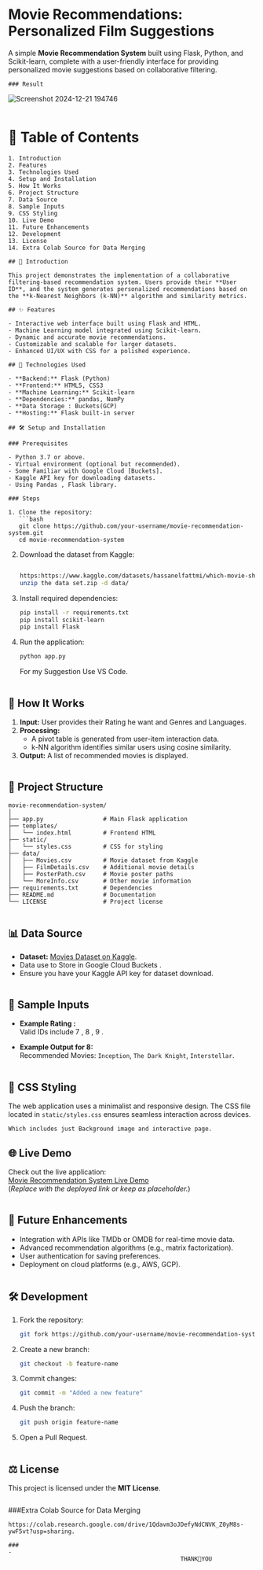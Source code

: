 # Movie Recommendations: Personalized Film Suggestions

A simple **Movie Recommendation System** built using Flask, Python, and Scikit-learn, complete with a user-friendly interface for providing personalized movie suggestions based on collaborative filtering.
```
### Result
```
![Screenshot 2024-12-21 194746](https://github.com/user-attachments/assets/a90d2d07-0bce-441e-b626-50bfafeffb6e)
```

```
# 📖 Table of Contents

```
1. Introduction  
2. Features  
3. Technologies Used  
4. Setup and Installation  
5. How It Works  
6. Project Structure  
7. Data Source  
8. Sample Inputs  
9. CSS Styling  
10. Live Demo  
11. Future Enhancements  
12. Development  
13. License
14. Extra Colab Source for Data Merging
```
```
## 🎯 Introduction

This project demonstrates the implementation of a collaborative filtering-based recommendation system. Users provide their **User ID**, and the system generates personalized recommendations based on the **k-Nearest Neighbors (k-NN)** algorithm and similarity metrics.
```

```
## ✨ Features

- Interactive web interface built using Flask and HTML.  
- Machine Learning model integrated using Scikit-learn.  
- Dynamic and accurate movie recommendations.  
- Customizable and scalable for larger datasets.  
- Enhanced UI/UX with CSS for a polished experience.
```

```
## 🔧 Technologies Used

- **Backend:** Flask (Python)  
- **Frontend:** HTML5, CSS3  
- **Machine Learning:** Scikit-learn  
- **Dependencies:** pandas, NumPy
- **Data Storage : Buckets(GCP)
- **Hosting:** Flask built-in server
```

```
## 🛠️ Setup and Installation

### Prerequisites  

- Python 3.7 or above.  
- Virtual environment (optional but recommended).
- Some Familiar with Google Cloud [Buckets].
- Kaggle API key for downloading datasets.
- Using Pandas , Flask library.

### Steps  

1. Clone the repository:  
   ```bash  
   git clone https://github.com/your-username/movie-recommendation-system.git  
   cd movie-recommendation-system  
   ```  

2. Download the dataset from Kaggle:  
   ```bash   

   https:https://www.kaggle.com/datasets/hassanelfattmi/which-movie-should-i-watch-today
   unzip the data set.zip -d data/
   ```  

3. Install required dependencies:  
   ```bash  
   pip install -r requirements.txt
   pip install scikit-learn
   pip install Flask
   ```  

4. Run the application:  
   ```bash  
   python app.py  
   ```
   For my Suggestion Use VS Code.
```

```
## 🚀 How It Works  

1. **Input:** User provides their Rating he want and Genres and Languages.  
2. **Processing:**  
   - A pivot table is generated from user-item interaction data.  
   - k-NN algorithm identifies similar users using cosine similarity.  
3. **Output:** A list of recommended movies is displayed.
```

```
## 📂 Project Structure  

```
movie-recommendation-system/  
│  
├── app.py                 # Main Flask application  
├── templates/  
│   └── index.html         # Frontend HTML  
├── static/  
│   └── styles.css         # CSS for styling  
├── data/  
│   ├── Movies.csv         # Movie dataset from Kaggle  
│   ├── FilmDetails.csv    # Additional movie details  
│   ├── PosterPath.csv     # Movie poster paths  
│   └── MoreInfo.csv       # Other movie information  
├── requirements.txt       # Dependencies  
├── README.md              # Documentation  
└── LICENSE                # Project license
```
```

```
## 📊 Data Source  

- **Dataset:** [Movies Dataset on Kaggle](https://www.kaggle.com/datasets/hassanelfattmi/which-movie-should-i-watch-today).
- Data use to Store in Google Cloud Buckets . 
- Ensure you have your Kaggle API key for dataset download.
```

```
## 📝 Sample Inputs  

- **Example Rating :**  
  Valid IDs include 7 , 8 , 9 .  

- **Example Output for  8:**  
  Recommended Movies: `Inception`, `The Dark Knight`, `Interstellar`.
```

```
## 🎨 CSS Styling  

The web application uses a minimalist and responsive design. The CSS file located in `static/styles.css` ensures seamless interaction across devices.
```
Which includes just Background image and interactive page.
```
## 🌐 Live Demo  

Check out the live application:  
[Movie Recommendation System Live Demo](#)  
(*Replace with the deployed link or keep as placeholder.*)
```

```
## 🔮 Future Enhancements  

- Integration with APIs like TMDb or OMDB for real-time movie data.  
- Advanced recommendation algorithms (e.g., matrix factorization).  
- User authentication for saving preferences.  
- Deployment on cloud platforms (e.g., AWS, GCP).
```

```
## 🛠️ Development  

1. Fork the repository:  
   ```bash  
   git fork https://github.com/your-username/movie-recommendation-system.git  
   ```  

2. Create a new branch:  
   ```bash  
   git checkout -b feature-name  
   ```  

3. Commit changes:  
   ```bash  
   git commit -m "Added a new feature"  
   ```  

4. Push the branch:  
   ```bash  
   git push origin feature-name  
   ```  

5. Open a Pull Request.
```

```
## ⚖️ License  

This project is licensed under the **MIT License**.
```

```
###Extra Colab Source for Data Merging
```
https://colab.research.google.com/drive/1Qdavm3oJDefyNdCNVK_Z0yM8s-ywF5vt?usp=sharing.
```






```
###
-
                                                 THANK💚YOU
